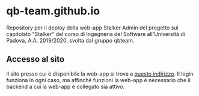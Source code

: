 # qb-team.github.io
Repository per il deploy della web-app Stalker Admin del progetto sul capitolato "Stalker" del corso di Ingegneria del Software all'Università di Padova, A.A. 2019/2020, svolta dal gruppo qbteam.

## Accesso al sito
Il sito presso cui è disponibile la web-app si trova a [questo indirizzo](https://qb-team.github.io). Il login funziona in ogni caso, ma affinché funzioni la web-app è necessario che il backend a cui la web-app è collegato sia attivo.
